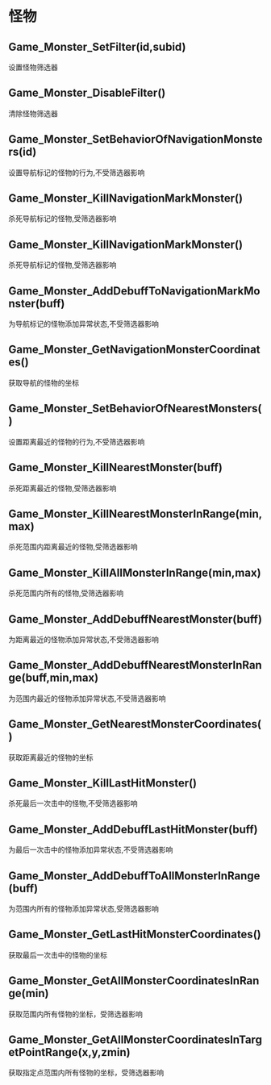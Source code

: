 # 怪物

## Game\_Monster\_SetFilter\(id,subid\)

设置怪物筛选器

## Game\_Monster\_DisableFilter\(\)

清除怪物筛选器

## Game\_Monster\_SetBehaviorOfNavigationMonsters\(id\)

设置导航标记的怪物的行为,不受筛选器影响

## Game\_Monster\_KillNavigationMarkMonster\(\)

杀死导航标记的怪物,受筛选器影响

## Game\_Monster\_KillNavigationMarkMonster\(\)

杀死导航标记的怪物,受筛选器影响

## Game\_Monster\_AddDebuffToNavigationMarkMonster\(buff\)

为导航标记的怪物添加异常状态,不受筛选器影响

## Game\_Monster\_GetNavigationMonsterCoordinates\(\)

获取导航的怪物的坐标

## Game\_Monster\_SetBehaviorOfNearestMonsters\(\)

设置距离最近的怪物的行为,不受筛选器影响

## Game\_Monster\_KillNearestMonster\(buff\)

杀死距离最近的怪物,受筛选器影响

## Game\_Monster\_KillNearestMonsterInRange\(min,max\)

杀死范围内距离最近的怪物,受筛选器影响

## Game\_Monster\_KillAllMonsterInRange\(min,max\)

杀死范围内所有的怪物,受筛选器影响

## Game\_Monster\_AddDebuffNearestMonster\(buff\)

为距离最近的怪物添加异常状态,不受筛选器影响

## Game\_Monster\_AddDebuffNearestMonsterInRange\(buff,min,max\)

为范围内最近的怪物添加异常状态,不受筛选器影响

## Game\_Monster\_GetNearestMonsterCoordinates\(\)

获取距离最近的怪物的坐标

## Game\_Monster\_KillLastHitMonster\(\)

杀死最后一次击中的怪物,不受筛选器影响

## Game\_Monster\_AddDebuffLastHitMonster\(buff\)

为最后一次击中的怪物添加异常状态,不受筛选器影响

## Game\_Monster\_AddDebuffToAllMonsterInRange\(buff\)

为范围内所有的怪物添加异常状态,受筛选器影响

## Game\_Monster\_GetLastHitMonsterCoordinates\(\)

获取最后一次击中的怪物的坐标

## Game\_Monster\_GetAllMonsterCoordinatesInRange\(min\)

获取范围内所有怪物的坐标，受筛选器影响

## Game\_Monster\_GetAllMonsterCoordinatesInTargetPointRange\(x,y,zmin\)

获取指定点范围内所有怪物的坐标，受筛选器影响

